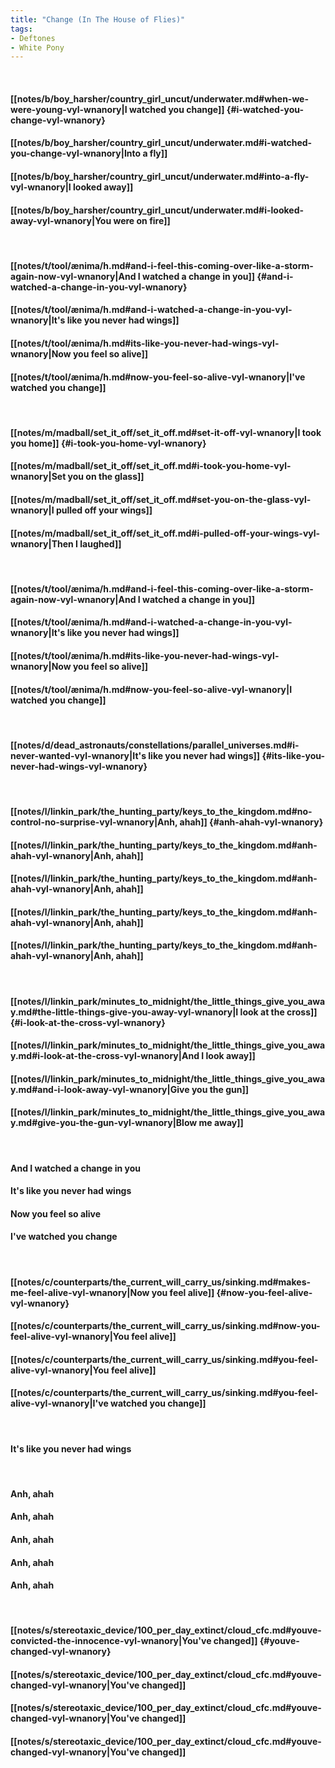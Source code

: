```yaml
---
title: "Change (In The House of Flies)"
tags:
- Deftones
- White Pony
---
```

&nbsp;
#### [[notes/b/boy_harsher/country_girl_uncut/underwater.md#when-we-were-young-vyl-wnanory|I watched you change]] {#i-watched-you-change-vyl-wnanory}
#### [[notes/b/boy_harsher/country_girl_uncut/underwater.md#i-watched-you-change-vyl-wnanory|Into a fly]]
#### [[notes/b/boy_harsher/country_girl_uncut/underwater.md#into-a-fly-vyl-wnanory|I looked away]]
#### [[notes/b/boy_harsher/country_girl_uncut/underwater.md#i-looked-away-vyl-wnanory|You were on fire]]
&nbsp;
#### [[notes/t/tool/ænima/h.md#and-i-feel-this-coming-over-like-a-storm-again-now-vyl-wnanory|And I watched a change in you]] {#and-i-watched-a-change-in-you-vyl-wnanory}
#### [[notes/t/tool/ænima/h.md#and-i-watched-a-change-in-you-vyl-wnanory|It's like you never had wings]]
#### [[notes/t/tool/ænima/h.md#its-like-you-never-had-wings-vyl-wnanory|Now you feel so alive]]
#### [[notes/t/tool/ænima/h.md#now-you-feel-so-alive-vyl-wnanory|I've watched you change]]
&nbsp;
#### [[notes/m/madball/set_it_off/set_it_off.md#set-it-off-vyl-wnanory|I took you home]] {#i-took-you-home-vyl-wnanory}
#### [[notes/m/madball/set_it_off/set_it_off.md#i-took-you-home-vyl-wnanory|Set you on the glass]]
#### [[notes/m/madball/set_it_off/set_it_off.md#set-you-on-the-glass-vyl-wnanory|I pulled off your wings]]
#### [[notes/m/madball/set_it_off/set_it_off.md#i-pulled-off-your-wings-vyl-wnanory|Then I laughed]]
&nbsp;
#### [[notes/t/tool/ænima/h.md#and-i-feel-this-coming-over-like-a-storm-again-now-vyl-wnanory|And I watched a change in you]]
#### [[notes/t/tool/ænima/h.md#and-i-watched-a-change-in-you-vyl-wnanory|It's like you never had wings]]
#### [[notes/t/tool/ænima/h.md#its-like-you-never-had-wings-vyl-wnanory|Now you feel so alive]]
#### [[notes/t/tool/ænima/h.md#now-you-feel-so-alive-vyl-wnanory|I watched you change]]
&nbsp;
#### [[notes/d/dead_astronauts/constellations/parallel_universes.md#i-never-wanted-vyl-wnanory|It's like you never had wings]] {#its-like-you-never-had-wings-vyl-wnanory}
&nbsp;
#### [[notes/l/linkin_park/the_hunting_party/keys_to_the_kingdom.md#no-control-no-surprise-vyl-wnanory|Anh, ahah]] {#anh-ahah-vyl-wnanory}
#### [[notes/l/linkin_park/the_hunting_party/keys_to_the_kingdom.md#anh-ahah-vyl-wnanory|Anh, ahah]]
#### [[notes/l/linkin_park/the_hunting_party/keys_to_the_kingdom.md#anh-ahah-vyl-wnanory|Anh, ahah]]
#### [[notes/l/linkin_park/the_hunting_party/keys_to_the_kingdom.md#anh-ahah-vyl-wnanory|Anh, ahah]]
#### [[notes/l/linkin_park/the_hunting_party/keys_to_the_kingdom.md#anh-ahah-vyl-wnanory|Anh, ahah]]
&nbsp;
#### [[notes/l/linkin_park/minutes_to_midnight/the_little_things_give_you_away.md#the-little-things-give-you-away-vyl-wnanory|I look at the cross]] {#i-look-at-the-cross-vyl-wnanory}
#### [[notes/l/linkin_park/minutes_to_midnight/the_little_things_give_you_away.md#i-look-at-the-cross-vyl-wnanory|And I look away]]
#### [[notes/l/linkin_park/minutes_to_midnight/the_little_things_give_you_away.md#and-i-look-away-vyl-wnanory|Give you the gun]]
#### [[notes/l/linkin_park/minutes_to_midnight/the_little_things_give_you_away.md#give-you-the-gun-vyl-wnanory|Blow me away]]
&nbsp;
#### And I watched a change in you
#### It's like you never had wings
#### Now you feel so alive
#### I've watched you change
&nbsp;
#### [[notes/c/counterparts/the_current_will_carry_us/sinking.md#makes-me-feel-alive-vyl-wnanory|Now you feel alive]] {#now-you-feel-alive-vyl-wnanory}
#### [[notes/c/counterparts/the_current_will_carry_us/sinking.md#now-you-feel-alive-vyl-wnanory|You feel alive]]
#### [[notes/c/counterparts/the_current_will_carry_us/sinking.md#you-feel-alive-vyl-wnanory|You feel alive]]
#### [[notes/c/counterparts/the_current_will_carry_us/sinking.md#you-feel-alive-vyl-wnanory|I've watched you change]]
&nbsp;
#### It's like you never had wings
&nbsp;
#### Anh, ahah
#### Anh, ahah
#### Anh, ahah
#### Anh, ahah
#### Anh, ahah
&nbsp;
#### [[notes/s/stereotaxic_device/100_per_day_extinct/cloud_cfc.md#youve-convicted-the-innocence-vyl-wnanory|You've changed]] {#youve-changed-vyl-wnanory}
#### [[notes/s/stereotaxic_device/100_per_day_extinct/cloud_cfc.md#youve-changed-vyl-wnanory|You've changed]]
#### [[notes/s/stereotaxic_device/100_per_day_extinct/cloud_cfc.md#youve-changed-vyl-wnanory|You've changed]]
#### [[notes/s/stereotaxic_device/100_per_day_extinct/cloud_cfc.md#youve-changed-vyl-wnanory|You've changed]]
